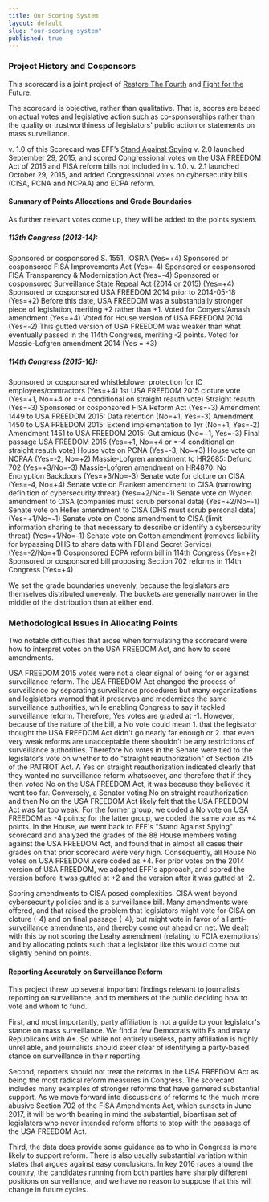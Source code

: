 ```yaml
---
title: Our Scoring System
layout: default
slug: "our-scoring-system"
published: true
---
```




### Project History and Cosponsors

This scorecard is a joint project of [Restore The
Fourth](https://restorethe4th.com) and [Fight for the
Future](https://fightforthefuture.org).

The scorecard is objective, rather than qualitative. That is, scores are based
on actual votes and legislative action such as co-sponsorships rather
than the quality or trustworthiness of legislators' public action or
statements on mass
surveillance.

v. 1.0 of this Scorecard was EFF’s [Stand Against
Spying](https://standagainstspying.org)
v. 2.0 launched September 29, 2015, and scored Congressional votes
on the USA FREEDOM Act of 2015 and FISA reform bills not included in
v. 1.0.
v. 2.1 launched October 29, 2015, and added Congressional votes on
cybersecurity bills (CISA, PCNA and NCPAA) and ECPA reform.


#### **Summary of Points Allocations and Grade Boundaries**

As further relevant votes come up, they will be added to the points system.

##### 113th Congress (2013-14):

Sponsored or cosponsored S. 1551, IOSRA (Yes=+4)
Sponsored or cosponsored FISA Improvements Act (Yes=-4)
Sponsored or cosponsored FISA Transparency & Modernization Act (Yes=-4)
Sponsored or cosponsored Surveillance State Repeal Act (2014 or
2015) (Yes=+4)
Sponsored or cosponsored USA FREEDOM 2014 prior to 2014-05-18 (Yes=+2)
Before this date, USA FREEDOM was a substantially stronger piece
of legislation, meriting +2 rather than +1.
Voted for Conyers/Amash amendment (Yes=+4)
Voted for House version of USA FREEDOM 2014 (Yes=-2) This gutted
version of USA FREEDOM was weaker than what eventually passed in the
114th Congress, meriting -2 points.
Voted for Massie-Lofgren amendment 2014 (Yes = +3)

##### 114th Congress (2015-16):

Sponsored or cosponsored whistleblower protection for IC
employees/contractors (Yes=+4)
1st USA FREEDOM 2015 cloture vote (Yes=+1, No=+4 or =-4
conditional on straight reauth vote)
Straight reauth (Yes=-3)
Sponsored or cosponsored FISA Reform Act (Yes=-3)
Amendment 1449 to USA FREEDOM 2015: Data retention (No=+1, Yes=-3)
Amendment 1450 to USA FREEDOM 2015: Extend implementation to 1yr (No=+1, Yes=-2)
Amendment 1451 to USA FREEDOM 2015: Gut amicus (No=+1, Yes=-3)
Final passage USA FREEDOM 2015 (Yes=+1, No=+4 or =-4
conditional on straight reauth vote)
House vote on PCNA (Yes=-3, No=+3)
House vote on NCPAA (Yes=-2, No=+2)
Massie-Lofgren amendment to HR2685: Defund 702 (Yes=+3/No=-3)
Massie-Lofgren amendment on HR4870: No Encryption Backdoors (Yes=+3/No=-3)
Senate vote for cloture on CISA (Yes=-4, No=+4)
Senate vote on Franken amendment to CISA (narrowing definition of
cybersecurity threat) (Yes=+2/No=-1)
Senate vote on Wyden amendment to CISA (companies must scrub
personal data) (Yes=+2/No=-1)
Senate vote on Heller amendment to CISA (DHS must scrub personal
data) (Yes=+1/No=-1)
Senate vote on Coons amendment to CISA (limit information sharing to
that necessary to describe or identify a cybersecurity threat) (Yes=+1/No=-1)
Senate vote on Cotton amendment (removes liability for bypassing DHS
to share data with FBI and Secret Service) (Yes=-2/No=+1)
Cosponsored ECPA reform bill in 114th Congress (Yes=+2)
Sponsored or cosponsored bill proposing Section 702 reforms in 114th
Congress (Yes=+4)

We set the grade boundaries unevenly, because the legislators are
themselves distributed unevenly. The buckets are generally narrower in
the middle of the distribution than at either end.


### Methodological Issues in Allocating Points

Two notable difficulties that arose when formulating the scorecard
were how to interpret votes on the USA FREEDOM Act, and how to score
amendments.

USA FREEDOM 2015 votes were not a clear signal of being for or
against surveillance reform. The USA FREEDOM Act changed the process of surveillance by separating surveillance procedures but many organizations and legislators warned that it preserves and modernizes the same surveillance authorities, while enabling Congress to say it tackled surveillance reform. Therefore, Yes votes are graded at -1. However, because of the nature of the bill, a No vote could mean 1. that the legislator thought the USA FREEDOM Act didn't go nearly far enough or 2. that even very weak reforms are unacceptable there shouldn't be any restrictions of surveillance authorities. Therefore No votes in the Senate were tied to the legislator’s vote on whether to do "straight reauthorization" of Section 215 of the PATRIOT Act. A Yes on straight reauthorization indicated clearly that they wanted no surveillance reform whatsoever, and therefore that if they then voted No on the USA FREEDOM Act, it
was because they believed it went too far. Conversely, a Senator
voting No on straight reauthorization and then No on the USA FREEDOM
Act likely felt that the USA FREEDOM Act was far too weak. For the
former group, we coded a No vote on USA FREEDOM as -4 points; for the
latter group, we coded the same vote as +4 points. In the House, we
went back to EFF's "Stand Against Spying" scorecard and analyzed the
grades of the 88 House members voting against the USA FREEDOM Act, and
found that in almost all cases their grades on that prior scorecard
were very high. Consequently, all House No votes on USA FREEDOM were coded as +4. For prior votes on the 2014 version of USA FREEDOM, we adopted EFF's approach, and scored the version before it was gutted at +2 and the version after it was gutted at -2.

Scoring amendments to CISA posed complexities. CISA
went beyond cybersecurity policies and is a surveillance bill. Many amendments were offered, and that raised the problem that legislators might vote for CISA on cloture (-4) and on final passage (-4), but might vote in favor of all
anti-surveillance amendments, and thereby come out ahead on net. We
dealt with this by not scoring the Leahy amendment (relating to FOIA
exemptions) and by allocating points such that a legislator like this
would come out slightly behind on points.

#### Reporting Accurately on Surveillance Reform

This project threw up several important findings relevant to journalists
reporting on surveillance, and to members of the public deciding how to vote and
whom to fund.

First, and most importantly, party affiliation is not a guide to your
legislator's stance on mass surveillance. We find a few Democrats with Fs and
many Republicans with A+. So while not entirely useless, party affiliation is
highly unreliable, and journalists should steer clear of identifying a
party-based stance on surveillance in their reporting.

Second, reporters should not treat the reforms in the USA FREEDOM Act as being
the most radical reform measures in Congress. The scorecard includes many
examples of stronger reforms that have garnered substantial support. As we move
forward into discussions of reforms to the much more abusive Section 702 of the
FISA Amendments Act, which sunsets in June 2017, it will be worth bearing in
mind the substantial, bipartisan set of legislators who never intended reform
efforts to stop with the passage of the USA FREEDOM Act.

Third, the data does provide some guidance as to who in Congress is more likely
to support reform. There is also usually substantial variation within states
that argues against easy conclusions. In key 2016 races around the country, the
candidates running from both parties have sharply different positions on
surveillance, and we have no reason to suppose that this will change in future
cycles.
